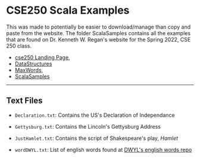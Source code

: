 # CSE250 Scala Examples

This was made to potentially be easier to download/manage than copy and paste from the website.
The folder ScalaSamples contains all the examples that are found on Dr. Kenneth W. Regan's website for the Spring 2022, CSE 250 class.

-    [cse250 Landing Page](https://cse.buffalo.edu/~regan/cse250/),
-   [DataStructures](https://cse.buffalo.edu/~regan/cse250/DataStructures/)
-   [MaxWords](https://cse.buffalo.edu/~regan/cse250/MaxWords/),
-   [ScalaSamples](https://cse.buffalo.edu/~regan/cse250/ScalaSamples/)

---

## Text Files

- `Declaration.txt`: Contains the US's Declaration of Independance

- `Gettysburg.txt`: Contains the Lincoln's Gettysburg Address

- `JustHamlet.txt`: Contains the script of Shakespeare's play, *Hamlet* 

- `wordDWYL.txt`: List of english words found at [DWYL's english words repo](https://github.com/dwyl/english-words)
